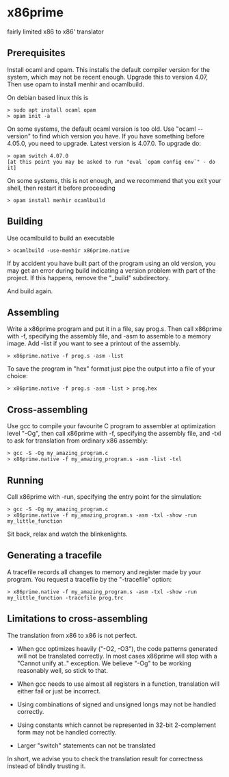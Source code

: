 # x86prime

fairly limited x86 to x86' translator

## Prerequisites

Install ocaml and opam. This installs the default compiler version for the system,
which may not be recent enough. Upgrade this to version 4.07, Then use opam to
install menhir and ocamlbuild.

On debian based linux this is
~~~
> sudo apt install ocaml opam
> opam init -a
~~~
On some systems, the default ocaml version is too old. Use "ocaml --version"
to find which version you have. If you have something before 4.05.0, you need
to upgrade. Latest version is 4.07.0. To upgrade do:
~~~
> opam switch 4.07.0
[at this point you may be asked to run "eval `opam config env`" - do it]
~~~
On some systems, this is not enough, and we recommend that you exit your shell,
then restart it before proceeding
~~~
> opam install menhir ocamlbuild
~~~

## Building

Use ocamlbuild to build an executable

~~~
> ocamlbuild -use-menhir x86prime.native
~~~

If by accident you have built part of the program using an old version, you
may get an error during build indicating a version problem with part of the
project. If this happens, remove the "_build" subdirectory.

And build again.

## Assembling

Write a x86prime program and put it in a file, say prog.s.
Then call x86prime with -f, specifying the assembly file, and 
-asm to assemble to a memory image. Add -list if you want to
see a printout of the assembly.

~~~
> x86prime.native -f prog.s -asm -list
~~~

To save the program in "hex" format just pipe the output into
a file of your choice:

~~~
> x86prime.native -f prog.s -asm -list > prog.hex
~~~


## Cross-assembling

Use gcc to compile your favourite C program to assembler at
optimization level "-Og", then call x86prime with -f, specifying
the assembly file, and -txl to ask for translation from ordinary 
x86 assembly:

~~~
> gcc -S -Og my_amazing_program.c
> x86prime.native -f my_amazing_program.s -asm -list -txl
~~~

## Running

Call x86prime with -run, specifying the entry point for the simulation:

~~~
> gcc -S -Og my_amazing_program.c
> x86prime.native -f my_amazing_program.s -asm -txl -show -run my_little_function
~~~

Sit back, relax and watch the blinkenlights.

## Generating a tracefile

A tracefile records all changes to memory and register made by your program.
You request a tracefile by the "-tracefile" option:

~~~
> x86prime.native -f my_amazing_program.s -asm -txl -show -run my_little_function -tracefile prog.trc
~~~


## Limitations to cross-assembling

The translation from x86 to x86 is not perfect.

 * When gcc optimizes heavily ("-O2, -O3"), the code patterns generated will not
   be translated correctly. In most cases x86prime will stop with a "Cannot unify at.."
   exception. We believe "-Og" to be working reasonably well, so stick to that.

 * When gcc needs to use almost all registers in a function, translation will either fail
   or just be incorrect.

 * Using combinations of signed and unsigned longs may not be handled correctly.

 * Using constants which cannot be represented in 32-bit 2-complement form
   may not be handled correctly.

 * Larger "switch" statements can not be translated

In short, we advise you to check the translation result for correctness instead
of blindly trusting it.
